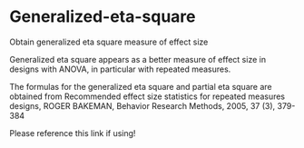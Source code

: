 # Generalized-eta-square
Obtain generalized eta square measure of effect size

Generalized eta square appears as a better measure of effect size in designs with ANOVA, in particular with repeated measures. 

The formulas for the generalized eta square and partial eta square are obtained from Recommended effect size statistics for repeated measures designs, ROGER BAKEMAN, Behavior Research Methods, 2005, 37 (3), 379-384

Please reference this link if using!
